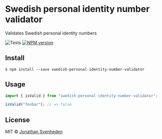 # Swedish personal identity number validator

Validates Swedish personal identity numbers

![Tests][tests-badge]
[![NPM version][npm-image]][npm-url]

## Install

```
$ npm install --save swedish-personal-identity-number-validator
```

## Usage

```js
import { isValid } from "swedish-personal-identity-number-validator";

isValid("foobar"); // => false
```

## License

MIT © [Jonathan Svenheden](https://github.com/svenheden)

[npm-url]: https://npmjs.org/package/swedish-personal-identity-number-validator
[npm-image]: https://badge.fury.io/js/swedish-personal-identity-number-validator.svg
[tests-badge]: https://github.com/svenheden/swedish-personal-identity-number-validator/workflows/Tests/badge.svg

